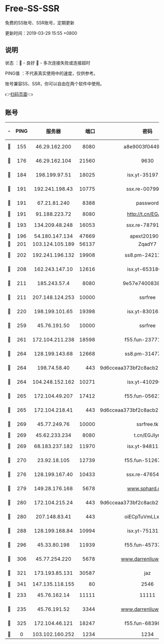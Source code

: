 # Free-SS-SSR

免费的SS账号、SSR账号，定期更新

更新时间：2019-03-29 15:55 +0800

## 说明

状态     ：🙂 - 良好 🙁 - 多次连接失败或连接超时

PING值   ：不代表真实使用中的速度，仅供参考。

账号兼容SS、SSR，你可以自由在两个软件中使用。

👉[扫码页面](https://liesauer.github.io/Free-SS-SSR/)👈

## 账号

|-|PING|服务器|端口|密码|加密方式|区域|
|:----:|:----:|:-----:|-----:|:----:|:----:|:----:|
|🙂|155|46.29.162.200|8080|a8e9003f0449cea5|chacha20-ietf|RU|
|🙂|176|46.29.162.104|21560|9630|aes-128-ctr|RU|
|🙂|184|198.199.97.51|18025|isx.yt-35197208|aes-256-cfb|US|
|🙂|191|192.241.198.43|10775|ssx.re-00799891|aes-256-cfb|US|
|🙂|191|67.21.81.240|8388|password|aes-256-cfb|US|
|🙂|191|91.188.223.72|8080|http://t.cn/EGJIyrl|rc4-md5|RU|
|🙂|193|134.209.48.248|16053|ssx.re-78791809|aes-256-cfb|US|
|🙂|196|54.180.147.134|47669|apext2019001|chacha20|KR|
|🙂|201|103.124.105.189|56137|ZqadY7|chacha20|US|
|🙂|202|192.241.196.132|19908|ss8.pm-24211927|aes-256-cfb|US|
|🙂|208|162.243.147.10|12616|isx.yt-65318053|aes-256-cfb|US|
|🙂|211|185.243.57.4|8080|9e57e7400838a01e|chacha20-ietf|US|
|🙂|211|207.148.124.253|10000|ssrfree|aes-256-cfb|SG|
|🙂|220|198.199.101.65|19398|isx.yt-83016389|aes-256-cfb|US|
|🙂|259|45.76.191.50|10000|ssrfree|aes-256-cfb|SG|
|🙂|261|172.104.211.238|18598|f55.fun-23771534|aes-256-cfb|US|
|🙂|264|128.199.143.68|12668|ss8.pm-31477176|aes-256-cfb|SG|
|🙂|264|198.74.58.40|443|9d6cceaa373bf2c8acb22e60b6a58be6|aes-256-cfb|US|
|🙂|264|104.248.152.162|10271|isx.yt-41029638|aes-256-cfb|SG|
|🙂|265|172.104.49.207|17412|f55.fun-05621205|aes-256-cfb|SG|
|🙂|265|172.104.218.41|443|9d6cceaa373bf2c8acb22e60b6a58be6|aes-256-cfb|US|
|🙂|269|45.77.249.76|10000|ssrfree.tk|aes-256-cfb|SG|
|🙂|269|45.62.233.234|8080|t.cn/EGJIyrl|rc4-md5|CA|
|🙂|269|68.183.237.182|11970|isx.yt-94811396|aes-256-cfb|SG|
|🙂|270|23.92.18.105|12739|f55.fun-51267989|aes-256-cfb|US|
|🙂|276|128.199.167.40|10433|ssx.re-47654308|aes-256-cfb|SG|
|🙂|279|149.28.176.168|5678|www.sphard.com|aes-256-cfb|AU|
|🙂|280|172.104.215.24|443|9d6cceaa373bf2c8acb22e60b6a58be6|aes-256-cfb|US|
|🙂|280|207.148.83.41|443|oiECpTuVmLLxk4Ts|aes-256-cfb|AU|
|🙂|288|128.199.168.84|10994|isx.yt-75131252|aes-256-cfb|SG|
|🙂|296|45.33.80.198|11939|f55.fun-45737908|aes-256-cfb|US|
|🙂|306|45.77.254.220|5678|www.darrenliuwei.com|aes-256-cfb|SG|
|🙂|321|173.193.85.131|30587|jaz|aes-256-cfb|US|
|🙂|341|147.135.118.155|80|2546|chacha20|US|
|🙂|233|45.76.162.14|11111|11111|aes-256-cfb|SG|
|🙂|235|45.76.191.52|3344|www.darrenliuwei.com|aes-256-cfb|JP|
|🙂|325|172.104.46.121|18247|f55.fun-68398451|aes-256-cfb|SG|
|🙁|0|103.102.160.252|1234|1234|rc4-md5|JP|
